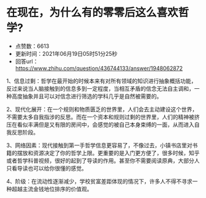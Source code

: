 # 在现在，为什么有的零零后这么喜欢哲学?
- 点赞数：6613
- 更新时间：2021年06月19日05时51分25秒
- 回答url：https://www.zhihu.com/question/436744133/answer/1948062872
<body>
 <p data-pid="Oqz1unC0">1、信息过剩：哲学在最开始的时候本来有对所有领域的知识进行抽象概括功能，反过来说当人脑接触到的信息多到一定程度，当相互矛盾的信念无法自主调和，一种高度抽象并且可以对信念进行筛选的学科几乎是自然被需要的。</p>
 <p data-pid="wto68lYa">2、现代化展开：在一个规则和物质匮乏的世界里，人们会去主动建设这个世界，不需要太多自我指涉的反思。而在一个资本和规则过剩的世界里，人们的精神被挤压在看似丰满但是又有限的房间中，会感觉的被自己本身束缚的一面，从而进入自我反思阶段。</p>
 <p data-pid="5Zf7SsL6">3、网络因素：现代接触到第一手哲学信息更容易了，不像过去，小镇书店里对书籍的摆放和资源决定了你的哲学上限。更重要的是入门更方便了，很多时候，知乎或者哲学科普视频，很好的起到了导读的作用。甚至你不需要阅读原典，大部分人只看导读也可以给你很懂的感觉。</p>
 <p data-pid="VT5KV7B9">4、阶级：在流动性逐渐减少，学校贫富差距体现的情况下，许多人不得不寻求一种超越主流金钱地位排序的价值观。</p>
</body>